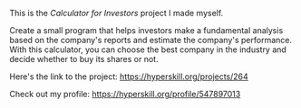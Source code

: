 This is the *Calculator for Investors* project I made myself.


<p>Create a small program that helps investors make a fundamental analysis based on the company's reports and estimate the company's performance. With this calculator, you can choose the best company in the industry and decide whether to buy its shares or not.</p>

Here's the link to the project: https://hyperskill.org/projects/264

Check out my profile: https://hyperskill.org/profile/547897013